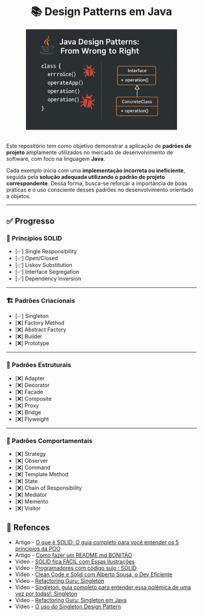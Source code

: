 <h1 align="center">📚 Design Patterns em Java</h1>
<div align="center">
  <img src="/assets/images/wallpaper_1.png" alt="Texto Alternativo" width="400px">
</div> <br>


Este repositório tem como objetivo demonstrar a aplicação de **padrões de projeto** amplamente utilizados no mercado de desenvolvimento de software, com foco na linguagem **Java**.

Cada exemplo inicia com uma **implementação incorreta ou ineficiente**, seguida pela **solução adequada utilizando o padrão de projeto correspondente**. Dessa forma, busca-se reforçar a importância de boas práticas e o uso consciente desses padrões no desenvolvimento orientado a objetos.

---

## ✅ Progresso

### 📐 Princípios SOLID
- [✅] Single Responsibility
- [✅] Open/Closed
- [✅] Liskov Substitution
- [✅] Interface Segregation
- [✅] Dependency Inversion

---

### 🏗️ Padrões Criacionais
- [✅] Singleton
- [❌] Factory Method
- [❌] Abstract Factory
- [❌] Builder
- [❌] Prototype

---

### 🧱 Padrões Estruturais
- [❌] Adapter
- [❌] Decorator
- [❌] Facade
- [❌] Composite
- [❌] Proxy
- [❌] Bridge
- [❌] Flyweight

---

### 🔁 Padrões Comportamentais
- [❌] Strategy
- [❌] Observer
- [❌] Command
- [❌] Template Method
- [❌] State
- [❌] Chain of Responsibility
- [❌] Mediator
- [❌] Memento
- [❌] Visitor


## 	🔗 Refences

- Artigo - [O que é SOLID: O guia completo para você entender os 5 princípios da POO](https://medium.com/desenvolvendo-com-paixao/o-que-%C3%A9-solid-o-guia-completo-para-voc%C3%AA-entender-os-5-princ%C3%ADpios-da-poo-2b937b3fc530)
- Artigo - [Como fazer um README.md BONITÃO](https://raullesteves.medium.com/github-como-fazer-um-readme-md-bonit%C3%A3o-c85c8f154f8)
- Vídeo - [SOLID fica FÁCIL com Essas Ilustrações](https://www.youtube.com/watch?v=6SfrO3D4dHM&t=707s&ab_channel=FilipeDeschamps)
- Vídeo - [Programadores com código sujo : SOLID](https://www.youtube.com/watch?v=J2ugvRObGT4&ab_channel=LucasMontano)
- Vídeo - [Clean Code e Solid com Alberto Sousa, o Dev Eficiente](https://www.youtube.com/watch?v=XV9B4LX_re8&ab_channel=Alura)
- Vídeo - [Refactoring Guru: Singleton](https://refactoring.guru/pt-br/design-patterns/singleton)
- Vídeo - [Singleton: guia completo para entender essa polêmica de uma vez por todas!: Singleton](https://www.softplan.com.br/tech-writers/singleton-guia-completo-para-entender-essa-polemica-de-uma-vez-por-todas/)
- Vídeo - [Refactoring Guru: Singleton em Java](https://refactoring.guru/pt-br/design-patterns/singleton/java/example)
- Vídeo - [O uso do Singleton Design Pattern](https://medium.com/@deutnerg/padr%C3%A3o-de-design-singleton-20d7a8c5d3e8)
